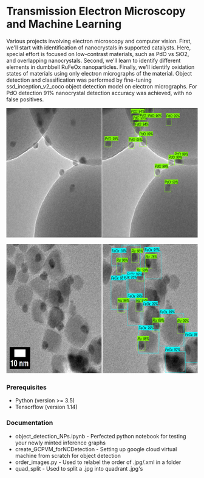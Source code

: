# Transmission Electron Microscopy and Machine Learning

Various projects involving electron microscopy and computer vision. First, we'll start with identification of nanocrystals in supported catalysts. Here, special effort is focused on low-contrast materials, such as PdO vs SiO2, and overlapping nanocrystals. Second, we'll learn to identify different elements in dumbbell RuFeOx nanoparticles. Finally, we'll identify oxidation states of materials using only electron micrographs of the material. Object detection and classification was performed by fine-tuning ssd_inception_v2_coco object detection model on electron micrographs. For PdO detection 91% nanocrystal detection accuracy was achieved, with no false positives.

<p align="center">
  <img width="680" height="340" src="PdO_model.jpg">
</p>
<p align="center">
  <img width="680" height="340" src="RuFeOx_heterostructures.jpg">
</p>

### Prerequisites

* Python (version >= 3.5)
* Tensorflow (version 1.14)

### Documentation

* object_detection_NPs.ipynb - Perfected python notebook for testing your newly minted inference graphs
* create_GCPVM_forNCDetection - Setting up google cloud virtual machine from scratch for object detection
* order_images.py - Used to relabel the order of .jpg/.xml in a folder
* quad_split - Used to split a .jpg into quadrant .jpg's

<!--
## Getting Started

These instructions will get you a copy of the project up and running on your local machine for development and testing purposes. See deployment for notes on how to deploy the project on a live system.
![](RepClass.jpg)

```
Give examples
```

### Installing

A step by step series of examples that tell you how to get a development env running

Say what the step will be

```
Give the example
```

And repeat

```
until finished
```

End with an example of getting some data out of the system or using it for a little demo

## Running the tests

Explain how to run the automated tests for this system

### Break down into end to end tests

Explain what these tests test and why

```
Give an example
```

### And coding style tests

Explain what these tests test and why

```
Give an example
```

## Deployment

Add additional notes about how to deploy this on a live system

## Built With

* [Dropwizard](http://www.dropwizard.io/1.0.2/docs/) - The web framework used
* [Maven](https://maven.apache.org/) - Dependency Management
* [ROME](https://rometools.github.io/rome/) - Used to generate RSS Feeds

## Contributing

Please read [CONTRIBUTING.md](https://gist.github.com/PurpleBooth/b24679402957c63ec426) for details on our code of conduct, and the process for submitting pull requests to us.

## Versioning

We use [SemVer](http://semver.org/) for versioning. For the versions available, see the [tags on this repository](https://github.com/your/project/tags). 

## Authors

* **Billie Thompson** - *Initial work* - [PurpleBooth](https://github.com/PurpleBooth)

See also the list of [contributors](https://github.com/your/project/contributors) who participated in this project.

## License

This project is licensed under the MIT License - see the [LICENSE.md](LICENSE.md) file for details

## Acknowledgments

* Hat tip to anyone whose code was used
* Inspiration
* etc
-->
